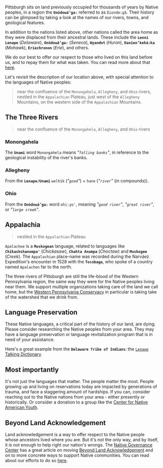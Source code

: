 Pittsburgh sits on land previously occupied for thousands of years by Native peoples, in a region the **`Onödowáʼga:`** referred to as `Dionde:gâ`.  Their history can be glimpsed by taking a look at the names of our rivers, towns, and geological features.

In addition to the nations listed above, other nations called the area home as they were displaced from their ancestral lands.  These include the **`Lenni Lenape`** (*Delaware*), **`Onödowáʼga:`** (*Seneca*), **`Wyandot`** (*Huron*), **`Kanienʼkehá꞉ka`** (*Mohawk*), **`Eriechronon`** (*Erie*), and others.

We do our best to offer our respect to those who lived on this land before us, and to repay them for what was taken.  You can read more about that [here](https://appalachiainteractive.com/causes/native-peoples/).

Let's revisit the description of our location above, with special attention to the languages of Native peoples:

> near the confluence of the `Monongahela`, `Allegheny`, and `Ohio` rivers, nestled in the `Appalachian` Plateau, just west of the `Allegheny` Mountains, on the western side of the `Appalachian` Mountains.

## The Three Rivers

> near the confluence of the `Monongahela`, `Allegheny`, and `Ohio` rivers

### Monongahela

The **`Unami`** word `Monongahela` means *"`falling banks`"*, in reference to the geological instability of the river's banks.

### Allegheny

From the **`Lenape/Unami`** `welhìk` (*"`good`"*) + `hane` (*"`river`"* (in compounds)).

### Ohio

From the **`Onödowáʼga:`** word `ohiːyo'`, meaning *"`good river`"*, *"`great river`"*, or *"`large creek`"*.

## Appalachia

> nestled in the `Appalachian` Plateau

`Apalachee` is a **`Muskogean`** language, related to languages like **`Chikashshanompa'`** (*Chickasaw*), **`Chahta Anumpa`** (*Choctaw*) and **`Muskogee`** (*Creek*).  The `Appalachian` place-name was recorded during the Narváez Expedition's encounter in 1528 with the **`Tocobaga`**, who spoke of a country named `Apalachen` far to the north.

The three rivers of Pittsburgh are still the life-blood of the Western Pennsylvania region, the same way they were for the Native peoples living near them.  We support multiple organizations taking care of the land we call home, but the [Western Pennsylvania Conservacy](https://waterlandlife.org/) in particular is taking take of the watershed that we drink from.

## Language Preservation

These Native languages, a critical part of the history of our land, are dying.  Please consider researching the Native peoples from your area.  They may have a language preservation or language revitalization program that is in need of your assistance.  

Here's a great example from the **`Delaware Tribe of Indians`**: the [`Lenape` Talking Dictionary](https://www.talk-lenape.org/).

## Most importantly

It's not just the languages that matter.  The people matter the most.  People growing up and living on reservations today are impacted by generations of trauma, and face a staggering amount of hardships.  If you can, consider reaching out to the Native nations from your area - either presently or historically.  Or consider a donation to a group like the [Center for Native American Youth](https://www.cnay.org).

## Beyond Land Acknowledgement

Land acknowledgement is a way to offer respect to the Native people whose ancestors lived where you are.  But it's not the only way, and by itself, it is not enough to help right our nation's wrongs.  The [Native Governance Center](https://nativegov.org/) has a great article on moving [Beyond Land Acknowledgement](https://nativegov.org/beyond-land-acknowledgment/) and on to more concrete ways to support Native communities.  You can read about our efforts to do so [here](https://appalachiainteractive.com/causes/native-peoples/).
